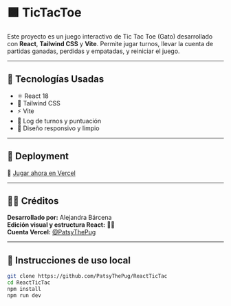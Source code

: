 # 🟪 TicTacToe 

Este proyecto es un juego interactivo de Tic Tac Toe (Gato) desarrollado con **React**, **Tailwind CSS** y **Vite**. Permite jugar turnos, llevar la cuenta de partidas ganadas, perdidas y empatadas, y reiniciar el juego.

---

## 🧠 Tecnologías Usadas

- ⚛️ React 18
- 🎨 Tailwind CSS
- ⚡ Vite
- 🎯 Log de turnos y puntuación
- 💅 Diseño responsivo y limpio

---

## 🚀 Deployment

🔗 [Jugar ahora en Vercel](https://react-traffic-light-ukiu.vercel.app)

---

## 👩‍🎨 Créditos

**Desarrollado por:** Alejandra Bárcena  
**Edición visual y estructura React:** 🧠✨  
**Cuenta Vercel:** [@PatsyThePug](https://vercel.com/dashboard)

---

## 📝 Instrucciones de uso local

```bash
git clone https://github.com/PatsyThePug/ReactTicTac
cd ReactTicTac
npm install
npm run dev
